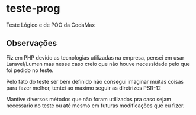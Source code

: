 # teste-prog
Teste Lógico e de POO da CodaMax

## Observações
Fiz em PHP devido as tecnologias utilizadas na empresa, pensei em usar Laravel/Lumen mas nesse caso creio que não houve necessidade pelo que foi pedido no teste.

Pelo fato do teste ser bem definido não consegui imaginar muitas coisas para fazer melhor, tentei ao maximo seguir as diretrizes PSR-12

Mantive diversos métodos que não foram utilizados pra caso sejam necessario no teste ou até mesmo em futuras modificações que eu fizer.


